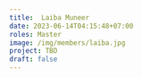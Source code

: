 ```yaml
---
title:  Laiba Muneer
date: 2023-06-14T04:15:48+07:00
roles: Master
image: /img/members/laiba.jpg
project: TBD
draft: false
---
```


